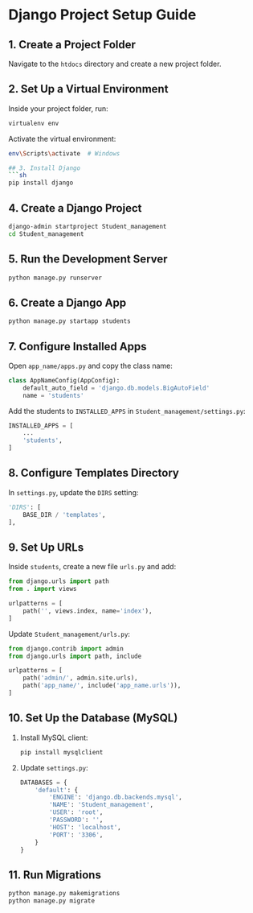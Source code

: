 # Django Project Setup Guide

## 1. Create a Project Folder
Navigate to the `htdocs` directory and create a new project folder.

## 2. Set Up a Virtual Environment
Inside your project folder, run:
```sh
virtualenv env
```
Activate the virtual environment:
```sh
env\Scripts\activate  # Windows

## 3. Install Django
```sh
pip install django
```

## 4. Create a Django Project
```sh
django-admin startproject Student_management
cd Student_management
```

## 5. Run the Development Server
```sh
python manage.py runserver
```

## 6. Create a Django App
```sh
python manage.py startapp students
```

## 7. Configure Installed Apps
Open `app_name/apps.py` and copy the class name:
```python
class AppNameConfig(AppConfig):
    default_auto_field = 'django.db.models.BigAutoField'
    name = 'students'
```
Add the students to `INSTALLED_APPS` in `Student_management/settings.py`:
```python
INSTALLED_APPS = [
    ...
    'students',
]
```

## 8. Configure Templates Directory
In `settings.py`, update the `DIRS` setting:
```python
'DIRS': [
    BASE_DIR / 'templates',
],
```

## 9. Set Up URLs
Inside `students`, create a new file `urls.py` and add:
```python
from django.urls import path
from . import views

urlpatterns = [
    path('', views.index, name='index'),
]
```

Update `Student_management/urls.py`:
```python
from django.contrib import admin
from django.urls import path, include

urlpatterns = [
    path('admin/', admin.site.urls),
    path('app_name/', include('app_name.urls')),
]
```

## 10. Set Up the Database (MySQL)
1. Install MySQL client:
   ```sh
   pip install mysqlclient
   ```
2. Update `settings.py`:
   ```python
   DATABASES = {
       'default': {
           'ENGINE': 'django.db.backends.mysql',
           'NAME': 'Student_management',
           'USER': 'root',  
           'PASSWORD': '',
           'HOST': 'localhost',
           'PORT': '3306',
       }
   }
   ```

## 11. Run Migrations
```sh
python manage.py makemigrations
python manage.py migrate
```
